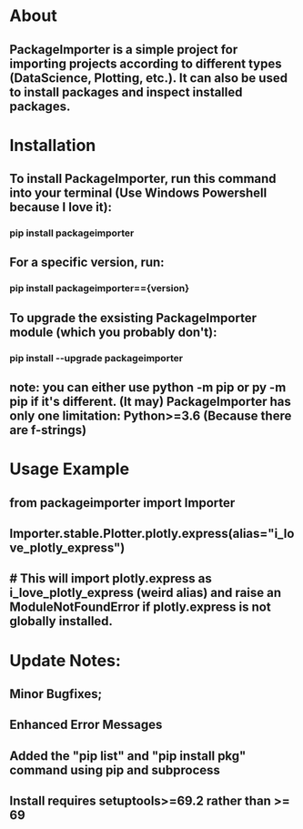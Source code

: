 # About
## PackageImporter is a simple project for importing projects according to different types (DataScience, Plotting, etc.). It can also be used to install packages and inspect installed packages.
# Installation
## To install PackageImporter, run this command into your terminal (Use Windows Powershell because I love it):
### pip install packageimporter
## For a specific version, run:
### pip install packageimporter=={version}
## To upgrade the exsisting PackageImporter module (which you probably don't):
### pip install --upgrade packageimporter
## note: you can either use python -m pip or py -m pip if it's different. (It may) PackageImporter has only one limitation: Python>=3.6 (Because there are f-strings)

# Usage Example
## from packageimporter import Importer
## Importer.stable.Plotter.plotly.express(alias="i_love_plotly_express")
## # This will import plotly.express as i_love_plotly_express (weird alias) and raise an ModuleNotFoundError if plotly.express is not globally installed.

# Update Notes:
## Minor Bugfixes;
## Enhanced Error Messages
## Added the "pip list" and "pip install pkg" command using pip and subprocess
## Install requires setuptools>=69.2 rather than >= 69